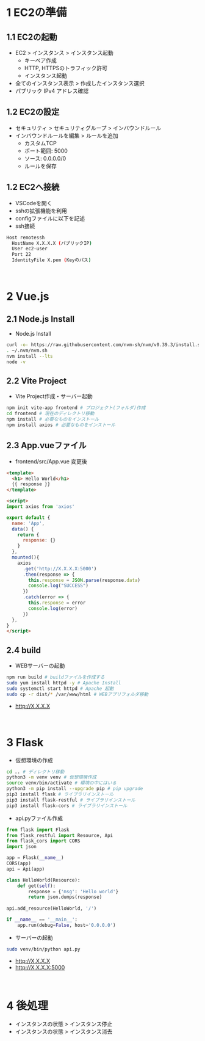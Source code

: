 # 1 EC2の準備

## 1.1 EC2の起動

* EC2 > インスタンス > インスタンス起動
  * キーペア作成
  * HTTP, HTTPSのトラフィック許可
  * インスタンス起動
* 全てのインスタンス表示 > 作成したインスタンス選択
* パブリック IPv4 アドレス確認

## 1.2 EC2の設定

* セキュリティ > セキュリティグループ > インバウンドルール
* インバウンドルールを編集 > ルールを追加
  * カスタムTCP
  * ポート範囲: 5000
  * ソース: 0.0.0.0/0
  * ルールを保存


## 1.2 EC2へ接続

* VSCodeを開く
* sshの拡張機能を利用
* configファイルに以下を記述
* ssh接続


```sh
Host remotessh
  HostName X.X.X.X (パブリックIP)
  User ec2-user
  Port 22
  IdentityFile X.pem (Keyのパス)
```

<br>

# 2 Vue.js

## 2.1 Node.js Install

* Node.js Install
```sh
curl -o- https://raw.githubusercontent.com/nvm-sh/nvm/v0.39.3/install.sh | bash
. ~/.nvm/nvm.sh
nvm install --lts
node -v
```

## 2.2 Vite Project

* Vite Project作成・サーバー起動
```sh
npm init vite-app frontend # プロジェクト(フォルダ)作成
cd frontend # 現在のディレクトリ移動
npm install # 必要なものをインストール
npm install axios # 必要なものをインストール
```

## 2.3 App.vueファイル

* frontend/src/App.vue 変更後
```html
<template>
  <h1> Hello World</h1>
  {{ response }}
</template>

<script>
import axios from 'axios'

export default {
  name: 'App',
  data() {
    return {
      response: {}
    }
  },
  mounted(){
    axios
      .get('http://X.X.X.X:5000')
      .then(response => {
        this.response = JSON.parse(response.data)
        console.log("SUCCESS")
      })
      .catch(error => {
        this.response = error
        console.log(error)
      })
  },
}
</script>
```

## 2.4 build

* WEBサーバーの起動
```sh
npm run build # buildファイルを作成する
sudo yum install httpd -y # Apache Install
sudo systemctl start httpd # Apache 起動
sudo cp -r dist/* /var/www/html # WEBアプリフォルダ移動
```

* http://X.X.X.X

<br>

# 3 Flask

* 仮想環境の作成

```sh
cd .. # ディレクトリ移動
python3 -m venv venv # 仮想環境作成
source venv/bin/activate # 環境の中にはいる
python3 -m pip install --upgrade pip # pip upgrade
pip3 install flask # ライブラリインストール
pip3 install flask-restful # ライブラリインストール
pip3 install flask-cors # ライブラリインストール
```

* api.pyファイル作成

```python
from flask import Flask
from flask_restful import Resource, Api
from flask_cors import CORS
import json

app = Flask(__name__)
CORS(app)
api = Api(app)

class HelloWorld(Resource):
    def get(self):
        response = {'msg': 'Hello world'}
        return json.dumps(response)
    
api.add_resource(HelloWorld, '/')

if __name__ == '__main__':
    app.run(debug=False, host='0.0.0.0')
```

* サーバーの起動

```sh
sudo venv/bin/python api.py
```

* http://X.X.X.X
* http://X.X.X.X:5000

<br>

# 4 後処理

* インスタンスの状態 > インスタンス停止
* インスタンスの状態 > インスタンス消去